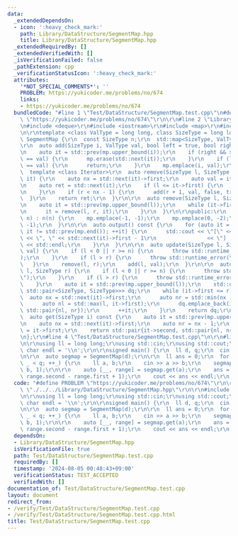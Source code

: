 ```yaml
---
data:
  _extendedDependsOn:
  - icon: ':heavy_check_mark:'
    path: Library/DataStructure/SegmentMap.hpp
    title: Library/DataStructure/SegmentMap.hpp
  _extendedRequiredBy: []
  _extendedVerifiedWith: []
  _isVerificationFailed: false
  _pathExtension: cpp
  _verificationStatusIcon: ':heavy_check_mark:'
  attributes:
    '*NOT_SPECIAL_COMMENTS*': ''
    PROBLEM: https://yukicoder.me/problems/no/674
    links:
    - https://yukicoder.me/problems/no/674
  bundledCode: "#line 1 \"Test/DataStructure/SegmentMap.test.cpp\"\n#define PROBLEM\
    \ \"https://yukicoder.me/problems/no/674\"\r\n\r\n#line 2 \"Library/DataStructure/SegmentMap.hpp\"\
    \n#include <deque>\r\n#include <iostream>\r\n#include <map>\r\n#include <stdexcept>\r\
    \n\r\ntemplate <class ValType = long long, class SizeType = long long>\r\nclass\
    \ SegmentMap {\r\n  const SizeType n;\r\n  std::map<SizeType, ValType> mp;\r\n\
    \r\n  auto add(SizeType i, ValType val, bool left = true, bool right = true) {\r\
    \n    auto it = std::prev(mp.upper_bound(i));\r\n    if (right && std::next(it)->second\
    \ == val) {\r\n      mp.erase(std::next(it));\r\n    }\r\n    if (left && it->second\
    \ == val) {\r\n      return;\r\n    }\r\n    mp.emplace(i, val);\r\n  }\r\n\r\n\
    \  template <class Iterator>\r\n  auto remove(SizeType l, SizeType r, Iterator&\
    \ it) {\r\n    auto nx = std::next(it)->first;\r\n    auto val = it->second;\r\
    \n    auto ret = std::next(it);\r\n    if (l <= it->first) {\r\n      ret = mp.erase(it);\r\
    \n    }\r\n    if (r < nx - 1) {\r\n      add(r + 1, val, false, true);\r\n  \
    \  }\r\n    return ret;\r\n  }\r\n\r\n  auto remove(SizeType l, SizeType r) {\r\
    \n    auto it = std::prev(mp.upper_bound(l));\r\n    while (it->first <= r) {\r\
    \n      it = remove(l, r, it);\r\n    }\r\n  }\r\n\r\npublic:\r\n  SegmentMap(SizeType\
    \ n) : n(n) {\r\n    mp.emplace(-1, -1);\r\n    mp.emplace(0, -2);\r\n    mp.emplace(n,\
    \ -1);\r\n  }\r\n\r\n  auto output() const {\r\n    for (auto it = std::next(mp.begin());\
    \ it != std::prev(mp.end()); ++it) {\r\n      std::cout << \"[\" << it->first\
    \ << \", \" << std::next(it)->first - 1\r\n                << \"] :\" << it->second\
    \ << std::endl;\r\n    }\r\n  }\r\n\r\n  auto update(SizeType l, SizeType r, ValType\
    \ val) {\r\n    if (l < 0 || r >= n) {\r\n      throw std::runtime_error(\"\"\
    );\r\n    }\r\n    if (l > r) {\r\n      throw std::runtime_error(\"\");\r\n \
    \   }\r\n    remove(l, r);\r\n    add(l, val);\r\n  }\r\n\r\n  auto query(SizeType\
    \ l, SizeType r) {\r\n    if (l < 0 || r >= n) {\r\n      throw std::runtime_error(\"\
    \");\r\n    }\r\n    if (l > r) {\r\n      throw std::runtime_error(\"\");\r\n\
    \    }\r\n    auto it = std::prev(mp.upper_bound(l));\r\n    std::deque<std::pair<ValType,\
    \ std::pair<SizeType, SizeType>>> dq;\r\n    while (it->first <= r) {\r\n    \
    \  auto nx = std::next(it)->first;\r\n      auto nr = std::min(nx - 1, r);\r\n\
    \      auto nl = std::max(l, it->first);\r\n      dq.emplace_back(it->second,\
    \ std::pair{nl, nr});\r\n      ++it;\r\n    }\r\n    return dq;\r\n  }\r\n\r\n\
    \  auto get(SizeType i) const {\r\n    auto it = std::prev(mp.upper_bound(i));\r\
    \n    auto nx = std::next(it)->first;\r\n    auto nr = nx - 1;\r\n    auto nl\
    \ = it->first;\r\n    return std::pair{it->second, std::pair{nl, nr}};\r\n  }\r\
    \n};\r\n#line 4 \"Test/DataStructure/SegmentMap.test.cpp\"\n\r\n#line 6 \"Test/DataStructure/SegmentMap.test.cpp\"\
    \n\r\nusing ll = long long;\r\nusing std::cin;\r\nusing std::cout;\r\nconstexpr\
    \ char endl = '\\n';\r\n\r\nsigned main() {\r\n  ll d, q;\r\n  cin >> d >> q;\r\
    \n\r\n  auto segmap = SegmentMap(d);\r\n\r\n  ll ans = 0;\r\n  for (int _ = 0;\
    \ _ < q; ++_) {\r\n    ll a, b;\r\n    cin >> a >> b;\r\n    segmap.update(a,\
    \ b, 1);\r\n\r\n    auto [__, range] = segmap.get(a);\r\n    ans = std::max(ans,\
    \ range.second - range.first + 1);\r\n    cout << ans << endl;\r\n  }\r\n}\n"
  code: "#define PROBLEM \"https://yukicoder.me/problems/no/674\"\r\n\r\n#include\
    \ \"./../../Library/DataStructure/SegmentMap.hpp\"\r\n\r\n#include <iostream>\r\
    \n\r\nusing ll = long long;\r\nusing std::cin;\r\nusing std::cout;\r\nconstexpr\
    \ char endl = '\\n';\r\n\r\nsigned main() {\r\n  ll d, q;\r\n  cin >> d >> q;\r\
    \n\r\n  auto segmap = SegmentMap(d);\r\n\r\n  ll ans = 0;\r\n  for (int _ = 0;\
    \ _ < q; ++_) {\r\n    ll a, b;\r\n    cin >> a >> b;\r\n    segmap.update(a,\
    \ b, 1);\r\n\r\n    auto [__, range] = segmap.get(a);\r\n    ans = std::max(ans,\
    \ range.second - range.first + 1);\r\n    cout << ans << endl;\r\n  }\r\n}"
  dependsOn:
  - Library/DataStructure/SegmentMap.hpp
  isVerificationFile: true
  path: Test/DataStructure/SegmentMap.test.cpp
  requiredBy: []
  timestamp: '2024-08-05 00:48:43+09:00'
  verificationStatus: TEST_ACCEPTED
  verifiedWith: []
documentation_of: Test/DataStructure/SegmentMap.test.cpp
layout: document
redirect_from:
- /verify/Test/DataStructure/SegmentMap.test.cpp
- /verify/Test/DataStructure/SegmentMap.test.cpp.html
title: Test/DataStructure/SegmentMap.test.cpp
---
```

